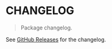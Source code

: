 # CHANGELOG

> Package changelog.

See [GitHub Releases](https://github.com/stdlib-js/random-iter-logistic/releases) for the changelog.
